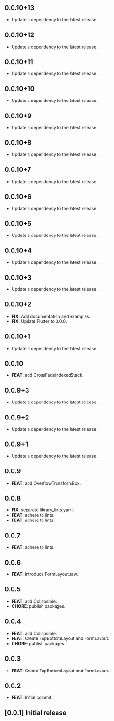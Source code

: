 ## 0.0.10+13

 - Update a dependency to the latest release.

## 0.0.10+12

 - Update a dependency to the latest release.

## 0.0.10+11

 - Update a dependency to the latest release.

## 0.0.10+10

 - Update a dependency to the latest release.

## 0.0.10+9

 - Update a dependency to the latest release.

## 0.0.10+8

 - Update a dependency to the latest release.

## 0.0.10+7

 - Update a dependency to the latest release.

## 0.0.10+6

 - Update a dependency to the latest release.

## 0.0.10+5

 - Update a dependency to the latest release.

## 0.0.10+4

 - Update a dependency to the latest release.

## 0.0.10+3

 - Update a dependency to the latest release.

## 0.0.10+2

 - **FIX**: Add documentation and examples.
 - **FIX**: Update Flutter to 3.0.0.

## 0.0.10+1

 - Update a dependency to the latest release.

## 0.0.10

 - **FEAT**: add CrossFadeIndexedStack.

## 0.0.9+3

 - Update a dependency to the latest release.

## 0.0.9+2

 - Update a dependency to the latest release.

## 0.0.9+1

 - Update a dependency to the latest release.

## 0.0.9

 - **FEAT**: add OverflowTransformBox.

## 0.0.8

 - **FIX**: separate library_lints.yaml.
 - **FEAT**: adhere to lints.
 - **FEAT**: adhere to lints.

## 0.0.7

 - **FEAT**: adhere to lints.

## 0.0.6

 - **FEAT**: introduce FormLayout.raw.

## 0.0.5

 - **FEAT**: add Collapsible.
 - **CHORE**: publish packages.

## 0.0.4

 - **FEAT**: add Collapsible.
 - **FEAT**: Create TopBottomLayout and FormLayout.
 - **CHORE**: publish packages.

## 0.0.3

 - **FEAT**: Create TopBottomLayout and FormLayout.

## 0.0.2

 - **FEAT**: Initial commit.

## [0.0.1] Initial release